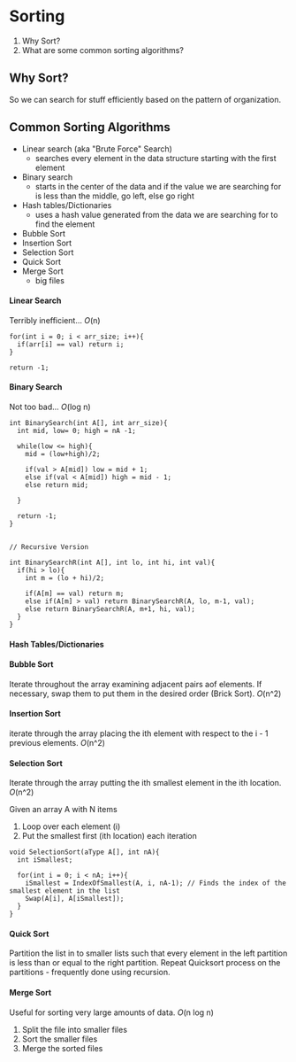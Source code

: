 # Sorting #
1. Why Sort?
2. What are some common sorting algorithms?

## Why Sort? ##
So we can search for stuff efficiently based on the pattern of organization.

## Common Sorting Algorithms ##
- Linear search (aka "Brute Force" Search)
  * searches every element in the data structure starting with the first element
- Binary search
  * starts in the center of the data and if the value we are searching for is less than the middle, go left, else go right
- Hash tables/Dictionaries
  * uses a hash value generated from the data we are searching for to find the element
- Bubble Sort
- Insertion Sort
- Selection Sort
- Quick Sort
- Merge Sort
  * big files

#### Linear Search ####
Terribly inefficient... *O*(n)

    for(int i = 0; i < arr_size; i++){
      if(arr[i] == val) return i;
    }

    return -1;

#### Binary Search ####
Not too bad... *O*(log n)

    int BinarySearch(int A[], int arr_size){
      int mid, low= 0; high = nA -1;

      while(low <= high){
        mid = (low+high)/2;

        if(val > A[mid]) low = mid + 1;
        else if(val < A[mid]) high = mid - 1;
        else return mid;

      }

      return -1;
    }


    // Recursive Version

    int BinarySearchR(int A[], int lo, int hi, int val){
      if(hi > lo){
        int m = (lo + hi)/2;

        if(A[m] == val) return m;
        else if(A[m] > val) return BinarySearchR(A, lo, m-1, val);
        else return BinarySearchR(A, m+1, hi, val);
      }
    }


#### Hash Tables/Dictionaries ####

#### Bubble Sort ####
Iterate throughout the array examining adjacent pairs aof elements. If necessary, swap them to put them in the desired order (Brick Sort).
*O*(n^2)

#### Insertion Sort ####
iterate through the array placing the ith element with respect to the i - 1 previous elements.
*O*(n^2)

#### Selection Sort ####
Iterate through the array putting the ith smallest element in the ith location.
*O*(n^2)

Given an array A with N items

  1. Loop over each element (i)
  2. Put the smallest first (ith location) each iteration

    void SelectionSort(aType A[], int nA){
      int iSmallest;

      for(int i = 0; i < nA; i++){
        iSmallest = IndexOfSmallest(A, i, nA-1); // Finds the index of the smallest element in the list
        Swap(A[i], A[iSmallest]);
      }
    }

#### Quick Sort ####
Partition the list in to smaller lists such that every element in the left partition is less than or equal to the right partition. Repeat Quicksort process on the partitions - frequently done using recursion.

#### Merge Sort ###
Useful for sorting very large amounts of data.
*O*(n log n)

1. Split the file into smaller files
2. Sort the smaller files
3. Merge the sorted files
